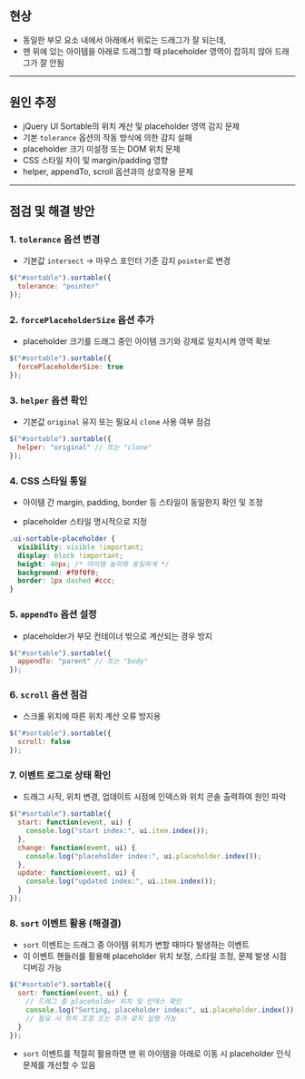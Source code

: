 

## 현상

- 동일한 부모 요소 내에서 아래에서 위로는 드래그가 잘 되는데,  
- 맨 위에 있는 아이템을 아래로 드래그할 때 placeholder 영역이 잡히지 않아 드래그가 잘 안됨

---

## 원인 추정

- jQuery UI Sortable의 위치 계산 및 placeholder 영역 감지 문제
- 기본 `tolerance` 옵션의 작동 방식에 의한 감지 실패
- placeholder 크기 미설정 또는 DOM 위치 문제
- CSS 스타일 차이 및 margin/padding 영향
- helper, appendTo, scroll 옵션과의 상호작용 문제

---

## 점검 및 해결 방안

### 1. `tolerance` 옵션 변경
- 기본값 `intersect` → 마우스 포인터 기준 감지 `pointer`로 변경
```js
$("#sortable").sortable({
  tolerance: "pointer"
});
````

### 2. `forcePlaceholderSize` 옵션 추가

- placeholder 크기를 드래그 중인 아이템 크기와 강제로 일치시켜 영역 확보
    

```js
$("#sortable").sortable({
  forcePlaceholderSize: true
});
```

### 3. `helper` 옵션 확인

- 기본값 `original` 유지 또는 필요시 `clone` 사용 여부 점검
    

```js
$("#sortable").sortable({
  helper: "original" // 또는 "clone"
});
```

### 4. CSS 스타일 통일

- 아이템 간 margin, padding, border 등 스타일이 동일한지 확인 및 조정
    
- placeholder 스타일 명시적으로 지정
    

```css
.ui-sortable-placeholder {
  visibility: visible !important;
  display: block !important;
  height: 40px; /* 아이템 높이와 동일하게 */
  background: #f0f0f0;
  border: 1px dashed #ccc;
}
```

### 5. `appendTo` 옵션 설정

- placeholder가 부모 컨테이너 밖으로 계산되는 경우 방지
    

```js
$("#sortable").sortable({
  appendTo: "parent" // 또는 "body"
});
```

### 6. `scroll` 옵션 점검

- 스크롤 위치에 따른 위치 계산 오류 방지용
    

```js
$("#sortable").sortable({
  scroll: false
});
```

### 7. 이벤트 로그로 상태 확인

- 드래그 시작, 위치 변경, 업데이트 시점에 인덱스와 위치 콘솔 출력하여 원인 파악
    

```js
$("#sortable").sortable({
  start: function(event, ui) {
    console.log("start index:", ui.item.index());
  },
  change: function(event, ui) {
    console.log("placeholder index:", ui.placeholder.index());
  },
  update: function(event, ui) {
    console.log("updated index:", ui.item.index());
  }
});
```


### 8. `sort` 이벤트 활용 (해결결)

- `sort` 이벤트는 드래그 중 아이템 위치가 변할 때마다 발생하는 이벤트
- 이 이벤트 핸들러를 활용해 placeholder 위치 보정, 스타일 조정, 문제 발생 시점 디버깅 가능
    
```js
$("#sortable").sortable({
  sort: function(event, ui) {
    // 드래그 중 placeholder 위치 및 인덱스 확인
    console.log("Sorting, placeholder index:", ui.placeholder.index());
    // 필요 시 위치 조정 또는 추가 로직 실행 가능
  }
});

```
- `sort` 이벤트를 적절히 활용하면 맨 위 아이템을 아래로 이동 시 placeholder 인식 문제를 개선할 수 있음


